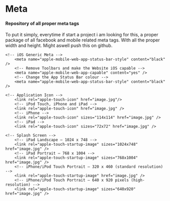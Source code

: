 Meta
========


#### Repository of all proper meta tags ####

To put it simply, everytime if start a project i am looking for this, a proper package of all facebook and mobile related meta tags. With all the proper width and height. Might aswell push this on github.

<!-- iOs and Android Mobile Meta Images -->
<meta name="viewport" content="width=device-width, initial-scale=1, maximum-scale=1, user-scalable=no" />
<meta name="HandheldFriendly" content="true" />
<!-- iOS Meta controls-->

	<!-- iOS Generic Meta -->
		<meta name="apple-mobile-web-app-status-bar-style" content="black" />
		<!-- Remove Toolbars and make the Website iOS capable -->
		<meta name="apple-mobile-web-app-capable" content="yes" />
		<!-- Change the App Status Bar colour -->
		<meta name="apple-mobile-web-app-status-bar-style" content="black" />
	
	<!-- Application Icon -->
		<link rel="apple-touch-icon" href="image.jpg"/>
		<!-- iPod Touch, iPhone and iPad -->
		<link rel="apple-touch-icon" href="image.jpg" />
		<!-- iPhone -->
		<link rel="apple-touch-icon" sizes="114x114" href="image.jpg" />
		<!-- iPad -->
		<link rel="apple-touch-icon" sizes="72x72" href="image.jpg" />
	
	<!-- Splash Screen -->
		<!-- iPad Landscape – 1024 x 748 -->
		<link rel="apple-touch-startup-image" sizes="1024x748" href="image.jpg" />
		<!-- iPad Portrait – 768 x 1004 -->
		<link rel="apple-touch-startup-image" sizes="768x1004" href="image.jpg" />
		<!-- iPhone/iPod Touch Portrait – 320 x 460 (standard resolution) -->
		<link rel="apple-touch-startup-image" href="image.jpg" />
		<!-- iPhone/iPod Touch Portrait – 640 x 920 pixels (high-resolution) -->
		<link rel="apple-touch-startup-image" sizes="640x920" href="image.jpg" />

<!-- End iOS Meta controls-->

<!-- Android-->
 <!--
	It is safe to assume that today all browsers for Android smartphones 
	support the viewport meta tag but that there are probably no other specific tags.
 -->